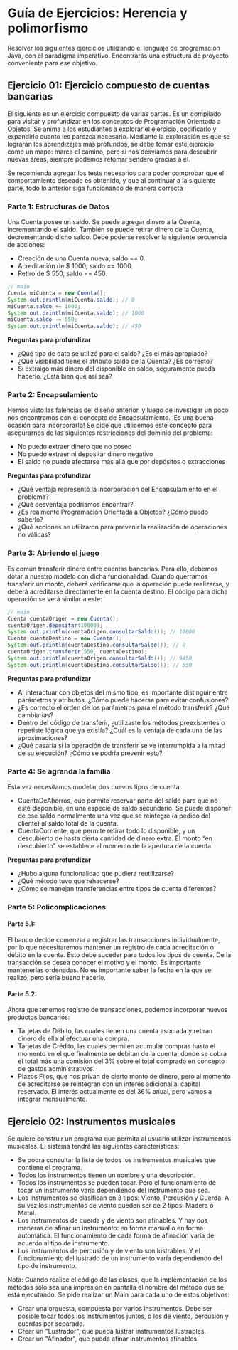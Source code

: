 # Guía de Ejercicios: Herencia y polimorfismo

Resolver los siguientes ejercicios utilizando el lenguaje de programación Java, con el paradigma imperativo.
Encontrarás una estructura de proyecto conveniente para ese objetivo.


## Ejercicio 01: Ejercicio compuesto de cuentas bancarias
El siguiente es un ejercicio compuesto de varias partes. Es un compilado para visitar y profundizar en los conceptos de Programación Orientada a Objetos. Se anima a los estudiantes a explorar el ejercicio, codificarlo y expandirlo cuanto les parezca necesario. Mediante la exploración es que se lograrán los aprendizajes más profundos, se debe tomar este ejercicio como un mapa: marca el camino, pero si nos desviamos para descubrir nuevas áreas, siempre podemos retomar sendero gracias a él.

Se recomienda agregar los tests necesarios para poder comprobar que el comportamiento deseado es obtenido, y que al continuar a la siguiente parte, todo lo anterior siga funcionando de manera correcta

### Parte 1: Estructuras de Datos
Una Cuenta posee un saldo. Se puede agregar dinero a la Cuenta, incrementando el saldo. También se puede retirar dinero de la Cuenta, decrementando dicho saldo.
Debe poderse resolver la siguiente secuencia de acciones:
 - Creación de una Cuenta nueva, saldo == 0.
 - Acreditación de $ 1000, saldo == 1000.
 - Retiro de $ 550, saldo == 450.

 ```java
// main
Cuenta miCuenta = new Cuenta();
System.out.println(miCuenta.saldo); // 0
miCuenta.saldo += 1000;
System.out.println(miCuenta.saldo); // 1000
miCuenta.saldo -= 550;
System.out.println(miCuenta.saldo); // 450
```

**Preguntas para profundizar**
 - ¿Qué tipo de dato se utilizó para el saldo? ¿Es el más apropiado?
 - ¿Qué visibilidad tiene el atributo saldo de la Cuenta? ¿Es correcto?
 - Si extraigo más dinero del disponible en saldo, seguramente pueda hacerlo. ¿Está bien que así sea?


### Parte 2: Encapsulamiento
Hemos visto las falencias del diseño anterior, y luego de investigar un poco nos encontramos con el concepto de Encapsulamiento. ¡Es una buena ocasión para incorporarlo!
Se pide que utilicemos este concepto para asegurarnos de las siguientes restricciones del dominio del problema:
 - No puedo extraer dinero que no poseo
 - No puedo extraer ni depositar dinero negativo
 - El saldo no puede afectarse más allá que por depósitos o extracciones

**Preguntas para profundizar**
 - ¿Qué ventaja representó la incorporación del Encapsulamiento en el problema?
 - ¿Qué desventaja podríamos encontrar?
 - ¿Es realmente Programación Orientada a Objetos? ¿Cómo puedo saberlo?
 - ¿Qué acciones se utilizaron para prevenir la realización de operaciones no válidas?


### Parte 3: Abriendo el juego
Es común transferir dinero entre cuentas bancarias. Para ello, debemos dotar a nuestro modelo con dicha funcionalidad. Cuando querramos transferir un monto, deberá verificarse que la operación puede realizarse, y deberá acreditarse directamente en la cuenta destino. El código para dicha operación se verá similar a este:
```java
// main
Cuenta cuentaOrigen = new Cuenta();
cuentaOrigen.depositar(10000);
System.out.println(cuentaOrigen.consultarSaldo()); // 10000
Cuenta cuentaDestino = new Cuenta();
System.out.println(cuentaDestino.consultarSaldo()); // 0
cuentaOrigen.transferir(550, cuentaDestino);
System.out.println(cuentaOrigen.consultarSaldo()); // 9450
System.out.println(cuentaDestino.consultarSaldo()); // 550
```

**Preguntas para profundizar**
 - Al interactuar con objetos del mismo tipo, es importante distinguir entre parámetros y atributos. ¿Cómo puede hacerse para evitar confusiones?
 - ¿Es correcto el orden de los parámetros para el método transferir? ¿Qué cambiarías?
 - Dentro del código de transferir, ¿utilizaste los métodos preexistentes o repetiste lógica que ya existía? ¿Cuál es la ventaja de cada una de las aproximaciones?
 - ¿Qué pasaría si la operación de transferir se ve interrumpida a la mitad de su ejecución? ¿Cómo se podría prevenir esto?


### Parte 4: Se agranda la familia
Esta vez necesitamos modelar dos nuevos tipos de cuenta:
 - CuentaDeAhorros, que permite reservar parte del saldo para que no esté disponible, en una especie de saldo secundario. Se puede disponer de ese saldo normalmente una vez que se reintegre (a pedido del cliente) al saldo total de la cuenta.
 - CuentaCorriente, que permite retirar todo lo disponible, y un descubierto de hasta cierta cantidad de dinero extra. El monto “en descubierto” se establece al momento de la apertura de la cuenta.

**Preguntas para profundizar**
 - ¿Hubo alguna funcionalidad que pudiera reutilizarse?
 - ¿Qué método tuvo que rehacerse?
 - ¿Cómo se manejan transferencias entre tipos de cuenta diferentes?


### Parte 5: Policomplicaciones

#### Parte 5.1:
El banco decide comenzar a registrar las transacciones individualmente, por lo que necesitaremos mantener un registro de cada acreditación o débito en la cuenta. Esto debe suceder para todos los tipos de cuenta.
De la transacción se desea conocer el motivo y el monto. Es importante mantenerlas ordenadas. No es importante saber la fecha en la que se realizó, pero sería bueno hacerlo.


#### Parte 5.2:
Ahora que tenemos registro de transacciones, podemos incorporar nuevos productos bancarios:
 - Tarjetas de Débito, las cuales tienen una cuenta asociada y retiran dinero de ella al efectuar una compra.
 - Tarjetas de Crédito, las cuales permiten acumular compras hasta el momento en el que finalmente se debitan de la cuenta, donde se cobra el total más una comisión del 3% sobre el total comprado en concepto de gastos administrativos.
 - Plazos Fijos, que nos privan de cierto monto de dinero, pero al momento de acreditarse se reintegran con un interés adicional al capital reservado. El interés actualmente es del 36% anual, pero vamos a integrar mensualmente.



## Ejercicio 02: Instrumentos musicales
Se quiere construir un programa que permita al usuario utilizar instrumentos musicales. El sistema tendrá las siguientes características:
- Se podrá consultar la lista de todos los instrumentos musicales que contiene el programa.
- Todos los instrumentos tienen un nombre y una descripción.
- Todos los instrumentos se pueden tocar. Pero el funcionamiento de tocar un instrumento varía dependiendo del instrumento que sea.
- Los instrumentos se clasifican en 3 tipos: Viento, Percusión y Cuerda. A su vez los instrumentos de viento pueden ser de 2 tipos: Madera o Metal.
- Los instrumentos de cuerda y de viento son afinables. Y hay dos maneras de afinar un instrumento: en forma manual o en forma automática. El funcionamiento de cada forma de afinación varía de acuerdo al tipo de instrumento.
- Los instrumentos de percusión y de viento son lustrables. Y el funcionamiento del lustrado de un instrumento varía dependiendo del tipo de instrumento.

Nota: Cuando realice el código de las clases, que la implementación de los métodos sólo sea una impresión en pantalla el nombre del método que se está ejecutando.
Se pide realizar un Main para cada uno de estos objetivos:
- Crear una orquesta, compuesta por varios instrumentos. Debe ser posible tocar todos los instrumentos juntos, o los de viento, percusión y cuerdas por separado.
- Crear un "Lustrador", que pueda lustrar instrumentos lustrables.
- Crear un "Afinador", que pueda afinar instrumentos afinables.
